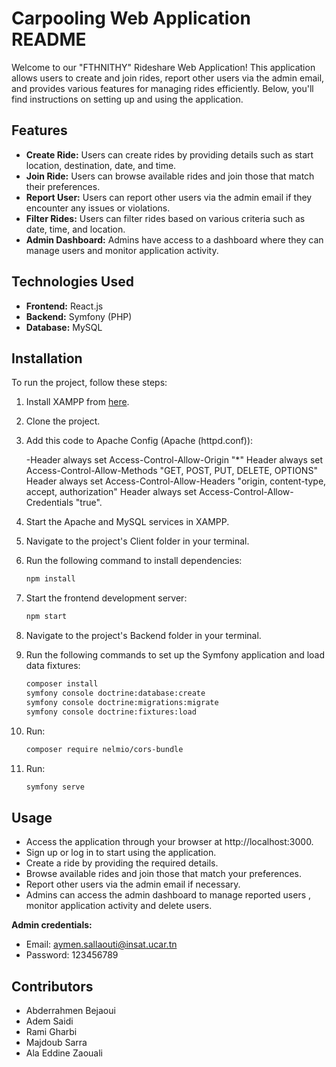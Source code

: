 # Carpooling Web Application README

Welcome to our "FTHNITHY" Rideshare Web Application! This application allows users to create and join rides, report other users via the admin email, and provides various features for managing rides efficiently. Below, you'll find instructions on setting up and using the application.

## Features

- **Create Ride:** Users can create rides by providing details such as start location, destination, date, and time.
- **Join Ride:** Users can browse available rides and join those that match their preferences.
- **Report User:** Users can report other users via the admin email if they encounter any issues or violations.
- **Filter Rides:** Users can filter rides based on various criteria such as date, time, and location.
- **Admin Dashboard:** Admins have access to a dashboard where they can manage users and monitor application activity.

## Technologies Used

- **Frontend:** React.js
- **Backend:** Symfony (PHP)
- **Database:** MySQL

## Installation

To run the project, follow these steps:

1. Install XAMPP from [here](https://www.apachefriends.org/index.html).
2. Clone the project.
3. Add this code to Apache Config (Apache (httpd.conf)):
   
   -Header always set Access-Control-Allow-Origin "*"
    Header always set Access-Control-Allow-Methods "GET, POST, PUT, DELETE, OPTIONS"
    Header always set Access-Control-Allow-Headers "origin, content-type, accept, authorization"
    Header always set Access-Control-Allow-Credentials "true".
5. Start the Apache and MySQL services in XAMPP.
6. Navigate to the project's Client folder in your terminal.
7. Run the following command to install dependencies:

    ```bash
    npm install
    ```

8. Start the frontend development server:

    ```bash
    npm start
    ```

9. Navigate to the project's Backend folder in your terminal.
10. Run the following commands to set up the Symfony application and load data fixtures:

    ```bash
    composer install
    symfony console doctrine:database:create
    symfony console doctrine:migrations:migrate
    symfony console doctrine:fixtures:load
    ```
11. Run:
    ```bash
    composer require nelmio/cors-bundle
    ```
13. Run:
    ```bash
    symfony serve
    ```

## Usage

- Access the application through your browser at http://localhost:3000.
- Sign up or log in to start using the application.
- Create a ride by providing the required details.
- Browse available rides and join those that match your preferences.
- Report other users via the admin email if necessary.
- Admins can access the admin dashboard to manage reported users , monitor application activity  and delete users.

**Admin credentials:**
- Email: aymen.sallaouti@insat.ucar.tn
- Password: 123456789

## Contributors

- Abderrahmen Bejaoui
- Adem Saidi
- Rami Gharbi
- Majdoub Sarra
- Ala Eddine Zaouali
